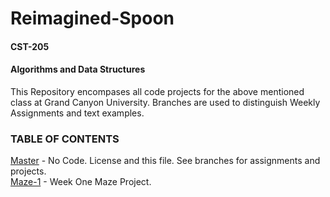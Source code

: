 # Reimagined-Spoon

#### CST-205

#### Algorithms and Data Structures

This Repository encompases all code projects for the above mentioned class at Grand Canyon University.  Branches are used to distinguish Weekly Assignments and text examples.
<br>

### TABLE OF CONTENTS

[Master](https://github.com/lljakll/reimagined-spoon/tree/master) - No Code.  License and this file.  See branches for assignments and projects.
<br>
[Maze-1](https://github.com/lljakll/reimagined-spoon/tree/Maze-1) - Week One Maze Project.
<br>
